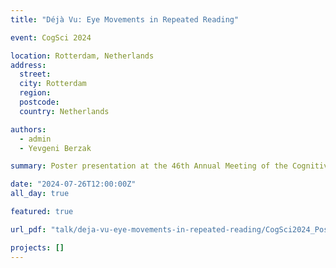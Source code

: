 ```yaml
---
title: "Déjà Vu: Eye Movements in Repeated Reading"

event: CogSci 2024

location: Rotterdam, Netherlands
address:
  street:
  city: Rotterdam
  region:
  postcode:
  country: Netherlands

authors:
  - admin
  - Yevgeni Berzak

summary: Poster presentation at the 46th Annual Meeting of the Cognitive Science Society, presenting the paper "Déjà Vu Eye Movements in Repeated Reading".

date: "2024-07-26T12:00:00Z"
all_day: true

featured: true

url_pdf: "talk/deja-vu-eye-movements-in-repeated-reading/CogSci2024_Poster.pdf"

projects: []
---
```

